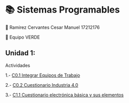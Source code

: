 # :books: Sistemas Programables

:boy: Ramirez Cervantes Cesar Manuel    17212176 

:green_book: Equipo VERDE 

## Unidad 1:
Actividades

1.- [C0.1 Integrar Equipos de Trabajo](blog/C0.1_CesarManuelRamirezCervantes_VERDE.md)

2.- [C0.2 Cuestionario Industria 4.0](blog/C0.2_CesarManuelRamirezCervantes_VERDE.md)

3.- [C1.1 Cuestionario electrónica básica y sus elementos](https://github.com/CMRamirezC/Sistemas_Programables_Ramirez_Cervantes/blob/master/blog/C1.1_CesarManuelRamirezCervantes_VERDE.md)
  
